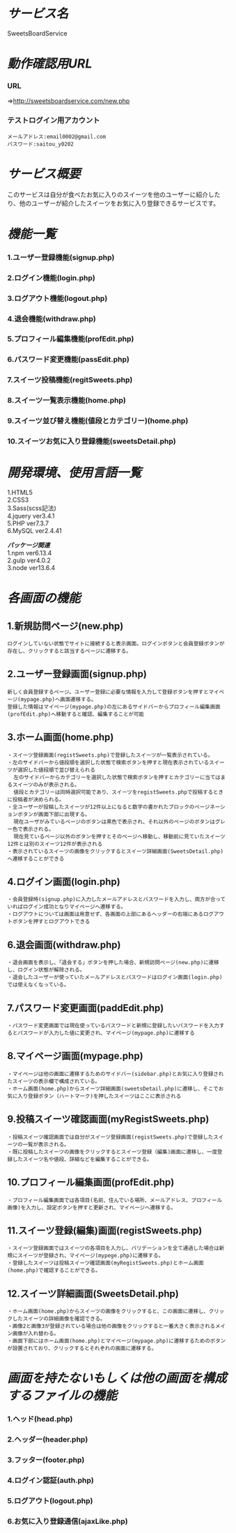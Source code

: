 # ***サービス名***
  SweetsBoardService
# ***動作確認用URL***
  ### URL
  =>http://sweetsboardservice.com/new.php
  ### テストログイン用アカウント<br>
    メールアドレス:email0002@gmail.com
    パスワード:saitou_y0202
  
# ***サービス概要***
  このサービスは自分が食べたお気に入りのスイーツを他のユーザーに紹介したり、他のユーザーが紹介したスイーツをお気に入り登録できるサービスです。
  
# ***機能一覧***<br>
 ### 1.ユーザー登録機能(signup.php)<br>
 ### 2.ログイン機能(login.php)<br>
 ### 3.ログアウト機能(logout.php)<br>
 ### 4.退会機能(withdraw.php)<br>
 ### 5.プロフィール編集機能(profEdit.php)<br>
 ### 6.パスワード変更機能(passEdit.php)<br>
 ### 7.スイーツ投稿機能(regitSweets.php)<br>
 ### 8.スイーツ一覧表示機能(home.php)<br>
 ### 9.スイーツ並び替え機能(値段とカテゴリー)(home.php)<br>
 ### 10.スイーツお気に入り登録機能(sweetsDetail.php)<br>
  
# ***開発環境、使用言語一覧***<br>
 1.HTML5<br>
 2.CSS3<br>
 3.Sass(scss記法)<br>
 4.jquery ver3.4.1<br>
 5.PHP ver7.3.7<br>
 6.MySQL ver2.4.41<br>
 
 ***パッケージ関連***<br>
 1.npm ver6.13.4<br>
 2.gulp ver4.0.2<br>
 3.node ver13.6.4<br>
 

# ***各画面の機能***<br>
## 1.新規訪問ページ(new.php)<br>
    ログインしていない状態でサイトに接続すると表示画面。ログインボタンと会員登録ボタンが存在し、クリックすると該当するページに遷移する。

## 2.ユーザー登録画面(signup.php)<br>
    新しく会員登録するページ。ユーザー登録に必要な情報を入力して登録ボタンを押すとマイページ(mypage.php)へ画面遷移する。
    登録した情報はマイページ(mypage.php)の左にあるサイドバーからプロフィール編集画面(profEdit.php)へ移動すると確認、編集することが可能

## 3.ホーム画面(home.php)<br>
    ・スイーツ登録画面(registSweets.php)で登録したスイーツが一覧表示されている。
    ・左のサイドバーから値段順を選択した状態で検索ボタンを押すと現在表示されているスイーツが選択した値段順で並び替えられる
      左のサイドバーからカテゴリーを選択した状態で検索ボタンを押すとカテゴリーに当てはまるスイーツのみが表示される。
      値段とカテゴリーは同時選択可能であり、スイーツをregistSweets.phpで投稿するときに投稿者が決められる。
    ・全ユーザーが投稿したスイーツが12件以上になると数字の書かれたブロックのページネーションボタンが画面下部に出現する。
      現在ユーザがみているページのボタンは黒色で表示され、それ以外のページのボタンはグレー色で表示される。
      現在見ているページ以外のボタンを押すとそのページへ移動し、移動前に見ていたスイーツ12件とは別のスイーツ12件が表示される
    ・表示されているスイーツの画像をクリックするとスイーツ詳細画面(SweetsDetail.php)へ遷移することができる

## 4.ログイン画面(login.php)<br>
    ・会員登録時(signup.php)に入力したメールアドレスとパスワードを入力し、両方が合っていればログイン成功となりマイページへ遷移する。
    ・ログアウトについては画面は用意せず、各画面の上部にあるヘッダーの右端にあるログアウトボタンを押すとログアウトできる

## 6.退会画面(withdraw.php)<br>
    ・退会画面を表示し、「退会する」ボタンを押した場合、新規訪問ページ(new.php)に遷移し、ログイン状態が解除される。
    ・退会したユーザーが使っていたメールアドレスとパスワードはログイン画面(login.php)では使えなくなっている。
   
## 7.パスワード変更画面(paddEdit.php)<br>
    ・パスワード変更画面では現在使っているパスワードと新規に登録したいパスワードを入力するとパスワードが入力した値に変更され、マイページ(mypage.php)に遷移する
    
## 8.マイページ画面(mypage.php)<br>
    ・マイページは他の画面に遷移するためのサイドバー(sidebar.php)とお気に入り登録されたスイーツの表示欄で構成されている。
    ・ホーム画面(home.php)からスイーツ詳細画面(sweetsDetail.php)に遷移し、そこでお気に入り登録ボタン（ハートマーク)を押したスイーツはここに表示される

## 9.投稿スイーツ確認画面(myRegistSweets.php)<br>
    ・投稿スイーツ確認画面では自分がスイーツ登録画面(registSweets.php)で登録したスイーツの一覧が表示される。
    ・既に投稿したスイーツの画像をクリックするとスイーツ登録（編集)画面に遷移し、一度登録したスイーツ名や値段、詳細などを編集することができる。
    
 ## 10.プロフィール編集画面(profEdit.php)<br>
    ・プロフィール編集画面では各項目(名前、住んでいる場所、メールアドレス、プロフィール画像)を入力し、設定ボタンを押すと更新され、マイページへ遷移する。
    
 ## 11.スイーツ登録(編集)画面(registSweets.php)<br>
    ・スイーツ登録画面ではスイーツの各項目を入力し、バリデーションを全て通過した場合は新規にスイーツが登録され、マイページ(mypege.php)に遷移する。
    ・登録したスイーツは投稿スイーツ確認画面(myRegistSweets.php)とホーム画面(home.php)で確認することができる。
    
 ## 12.スイーツ詳細画面(SweetsDetail.php)<br>
    ・ホーム画面(home.php)からスイーツの画像をクリックすると、この画面に遷移し、クリックしたスイーツの詳細画像を確認できる。
    ・画像2と画像3が登録されている場合は他の画像をクリックすると一番大きく表示されるメイン画像が入れ替わる。
    ・画面下部にはホーム画面(home.php)とマイページ(mypage.php)に遷移するためのボタンが設置されており、クリックするとそれぞれの画面に遷移する。
    
# ***画面を持たないもしくは他の画面を構成するファイルの機能***<br>
 ### 1.ヘッド(head.php)<br>
 ### 2.ヘッダー(header.php)<br>
 ### 3.フッター(footer.php)<br>
 ### 4.ログイン認証(auth.php)<br>
 ### 5.ログアウト(logout.php)<br>
 ### 6.お気に入り登録通信(ajaxLike.php)<br>
 
 
  
  
